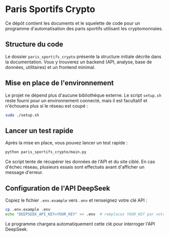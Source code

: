 # Paris Sportifs Crypto

Ce dépôt contient les documents et le squelette de code pour un programme d'automatisation des paris sportifs utilisant les cryptomonnaies.

## Structure du code

Le dossier `paris_sportifs_crypto` présente la structure initiale décrite dans la documentation.
Vous y trouverez un backend (API, analyse, base de données, utilitaires) et un frontend minimal.

## Mise en place de l'environnement

Le projet ne dépend plus d'aucune bibliothèque externe. Le script `setup.sh` reste fourni pour un environnement connecté, mais il est facultatif et n'échouera plus si le réseau est coupé :

```bash
sudo ./setup.sh
```

## Lancer un test rapide

Après la mise en place, vous pouvez lancer un test rapide :

```bash
python paris_sportifs_crypto/main.py
```

Ce script tente de récupérer les données de l'API et du site ciblé. En cas
d'échec réseau, plusieurs essais sont effectués avant d'afficher un message
d'erreur.

## Configuration de l'API DeepSeek

Copiez le fichier `.env.example` vers `.env` et renseignez votre clé API :

```bash
cp .env.example .env
echo "DEEPSEEK_API_KEY=YOUR_KEY" >> .env  # remplacez YOUR_KEY par votre clé
```

Le programme chargera automatiquement cette clé pour interroger l'API DeepSeek.
